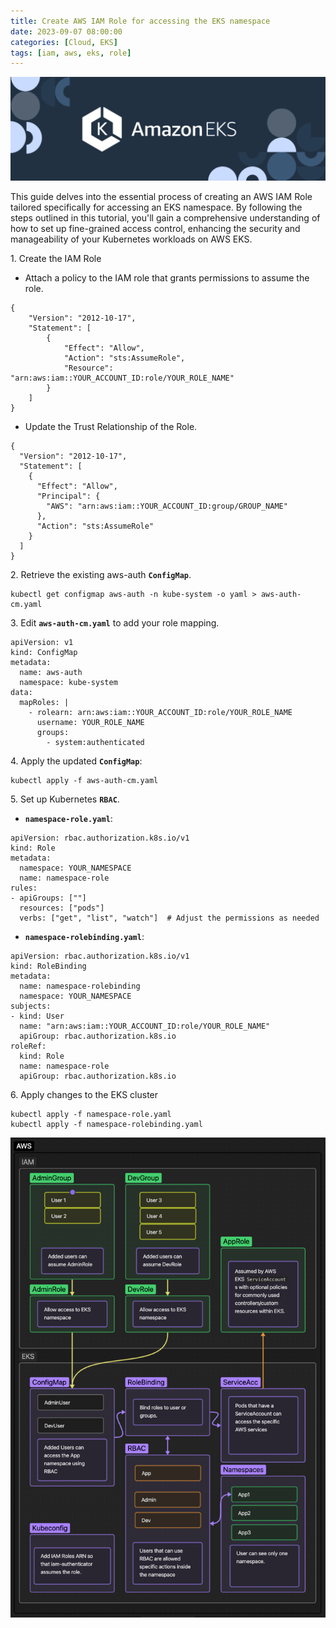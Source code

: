 ```yaml
---
title: Create AWS IAM Role for accessing the EKS namespace
date: 2023-09-07 08:00:00
categories: [Cloud, EKS]
tags: [iam, aws, eks, role]
---
```

![](https://github.com/senad-d/senad-d.github.io/blob/main/_media/images/eks-banner.png?raw=true)

This guide delves into the essential process of creating an AWS IAM Role tailored specifically for accessing an EKS namespace. By following the steps outlined in this tutorial, you'll gain a comprehensive understanding of how to set up fine-grained access control, enhancing the security and manageability of your Kubernetes workloads on AWS EKS. 


1\. Create the IAM Role
- Attach a policy to the IAM role that grants permissions to assume the role.
```shell
{
    "Version": "2012-10-17",
    "Statement": [
        {
            "Effect": "Allow",
            "Action": "sts:AssumeRole",
            "Resource": "arn:aws:iam::YOUR_ACCOUNT_ID:role/YOUR_ROLE_NAME"
        }
    ]
}
```

  - Update the Trust Relationship of the Role.
  ```shell
  {
    "Version": "2012-10-17",
    "Statement": [
      {
        "Effect": "Allow",
        "Principal": {
          "AWS": "arn:aws:iam::YOUR_ACCOUNT_ID:group/GROUP_NAME"
        },
        "Action": "sts:AssumeRole"
      }
    ]
  }
  ```

2\. Retrieve the existing aws-auth **`ConfigMap`**.
```shell
kubectl get configmap aws-auth -n kube-system -o yaml > aws-auth-cm.yaml
```

3\. Edit **`aws-auth-cm.yaml`** to add your role mapping.
```shell
apiVersion: v1
kind: ConfigMap
metadata:
  name: aws-auth
  namespace: kube-system
data:
  mapRoles: |
    - rolearn: arn:aws:iam::YOUR_ACCOUNT_ID:role/YOUR_ROLE_NAME
      username: YOUR_ROLE_NAME
      groups:
        - system:authenticated
```

4\. Apply the updated **`ConfigMap`**:
```shell
kubectl apply -f aws-auth-cm.yaml
```

5\. Set up Kubernetes **`RBAC`**.

- **`namespace-role.yaml`**:

```shell
apiVersion: rbac.authorization.k8s.io/v1
kind: Role
metadata:
  namespace: YOUR_NAMESPACE
  name: namespace-role
rules:
- apiGroups: [""]
  resources: ["pods"]
  verbs: ["get", "list", "watch"]  # Adjust the permissions as needed
```

- **`namespace-rolebinding.yaml`**:

```shell
apiVersion: rbac.authorization.k8s.io/v1
kind: RoleBinding
metadata:
  name: namespace-rolebinding
  namespace: YOUR_NAMESPACE
subjects:
- kind: User
  name: "arn:aws:iam::YOUR_ACCOUNT_ID:role/YOUR_ROLE_NAME"
  apiGroup: rbac.authorization.k8s.io
roleRef:
  kind: Role
  name: namespace-role
  apiGroup: rbac.authorization.k8s.io
```

6\. Apply changes to the EKS cluster
```shell
kubectl apply -f namespace-role.yaml
kubectl apply -f namespace-rolebinding.yaml
```


![](https://github.com/senad-d/senad-d.github.io/blob/main/_media/images/IAM-Role-EKS.png?raw=true)